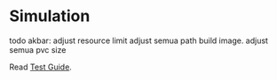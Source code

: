 # Simulation

todo akbar:
adjust resource limit
adjust semua path build image.
adjust semua pvc size

Read [Test Guide](../test-guide/README.md).
